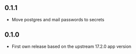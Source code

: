 ## 0.1.1

- Move postgres and mail passwords to secrets

## 0.1.0

- First own release based on the upstream 17.2.0 app version
